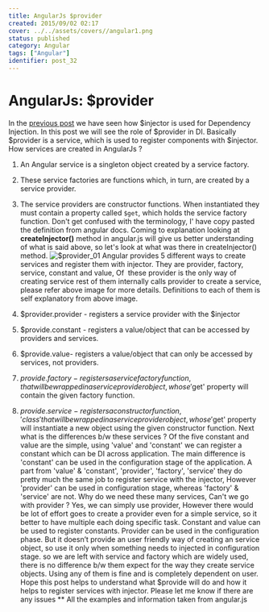 ```yaml
---
title: AngularJs $provider
created: 2015/09/02 02:17
cover: ../../assets/covers//angular1.png
status: published
category: Angular
tags: ["Angular"]
identifier: post_32
---
```


# AngularJs: $provider

In the [previous post](https://techanand.wordpress.com/2015/09/01/angularjs-notes-understand-di-injector/) we have seen how $injector is used for Dependency Injection. In this post we will see the role of $provider in DI. Basically $provider is a service, which is used to register components with $injector. How services are created in AngularJs ? 

  1. An Angular service is a singleton object created by a service factory.
  2. These service factories are functions which, in turn, are created by a service provider.
  3. The service providers are constructor functions. When instantiated they must contain a property called `$get`, which holds the service factory function.
Don't get confused with the terminology, I' have copy pasted the definition from angular docs. Coming to explanation looking at **createInjector()** method in angular.js will give us better understanding of what is said above, so let's look at what was there in createInjector() method. ![$provider_01](https://techanand.files.wordpress.com/2015/09/provider_011.jpg) Angular provides 5 different ways to create services and register them with injector. They are provider, factory, service, constant and value, Of  these provider is the only way of creating service rest of them internally calls provider to create a service, please refer above image for more details. Definitions to each of them is self explanatory from above image. 

  1. $provider.provider - registers a service provider with the $injector
  2. $provide.constant - registers a value/object that can be accessed by providers and services.
  3. $provide.value- registers a value/object that can only be accessed by services, not providers.
  4. $provide.factory - registers a service factory function, that will be wrapped in a service provider object, whose '$get' property will contain the given factory function.
  5. $provide.service - registers a constructor function, 'class' that will be wrapped in a service provider object, whose '$get' property will instantiate a new object using the given constructor function.
Next what is the differences b/w these services ? Of the five constant and value are the simple, using 'value' and 'constant' we can register a constant which can be DI across application. The main difference is 'constant' can be used in the configuration stage of the application. A part from 'value' & 'constant', 'provider', 'factory', 'service' they do pretty much the same job to register service with the injector, However 'provider' can be used in configuration stage, whereas 'factory' & 'service' are not. Why do we need these many services, Can't we go with provider ? Yes, we can simply use provider, However there would be lot of effort goes to create a provider even for a simple service, so it better to have multiple each doing specific task. Constant and value can be used to register constants. Provider can be used in the configuration phase. But it doesn’t provide an user friendly way of creating an service object, so use it only when something needs to injected in configuration stage. so we are left with service and factory which are widely used, there is no difference b/w them expect for the way they create service objects. Using any of them is fine and is completely dependent on user. Hope this post helps to understand what $provide will do and how it helps to register services with injector. Please let me know if there are any issues ** All the examples and information taken from angular.js
